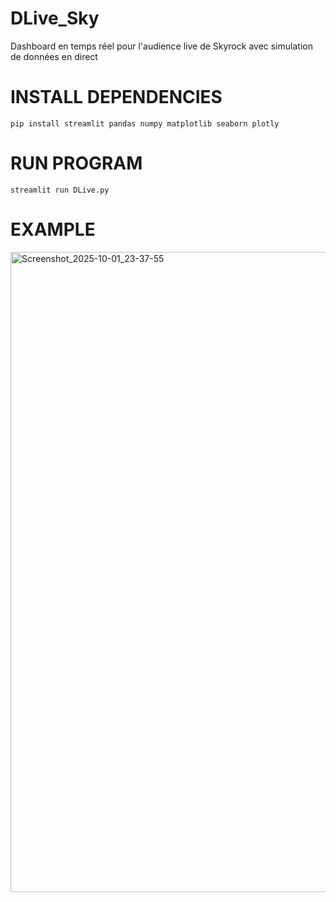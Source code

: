 # DLive_Sky
Dashboard en temps réel pour l'audience live de Skyrock avec simulation de données en direct

# INSTALL DEPENDENCIES 

    pip install streamlit pandas numpy matplotlib seaborn plotly 

# RUN PROGRAM

    streamlit run DLive.py

# EXAMPLE 

<img width="1280" height="1024" alt="Screenshot_2025-10-01_23-37-55" src="https://github.com/user-attachments/assets/ce160559-714f-4a48-8b7f-57b5f1e0e964" />
